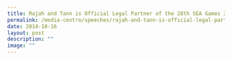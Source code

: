 ```yaml
---
title: Rajah and Tann is Official Legal Partner of the 28th SEA Games 2015
permalink: /media-centre/speeches/rajah-and-tann-is-official-legal-partner-of-the-28th-sea-games-2015/
date: 2014-10-16
layout: post
description: ""
image: ""
---
```


